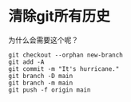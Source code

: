 # 清除git所有历史

为什么会需要这个呢？
```Shell
git checkout --orphan new-branch
git add -A
git commit -m "It's hurricane."
git branch -D main
git branch -m main
git push -f origin main
```